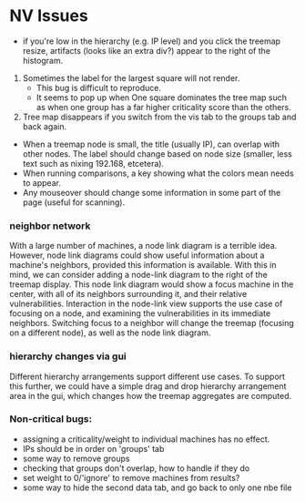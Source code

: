 NV Issues
==============

- if you're low in the hierarchy (e.g. IP level) and you click the treemap resize, artifacts (looks like an extra div?) appear to the right of the histogram. 

1. Sometimes the label for the largest square will not render.
    * This bug is difficult to reproduce.
    * It seems to pop up when One square dominates the tree map such as when one
    group has a far higher criticality score than the others.
2.  Tree map disappears if you switch from the vis tab to the groups tab and
    back again.

- When a treemap node is small, the title (usually IP), can overlap with other nodes. The label should change based on node size (smaller, less text such as nixing 192.168, etcetera).
- When running comparisons, a key showing what the colors mean needs to appear.
- Any mouseover should change some information in some part of the page (useful for scanning).

### neighbor network
With a large number of machines, a node link diagram is a terrible idea.
However, node link diagrams could show useful information about a machine's neighbors, provided this information is available.
With this in mind, we can consider adding a node-link diagram to the right of the treemap display.
This node link diagram would show a focus machine in the center, with all of its neighbors surrounding it, and their relative vulnerabilities.
Interaction in the node-link view supports the use case of focusing on a node, and examining the vulnerabilities in its immediate neighbors.
Switching focus to a neighbor will change the treemap (focusing on a different node), as well as the node link diagram.

### hierarchy changes via gui
Different hierarchy arrangements support different use cases.
To support this further, we could have a simple drag and drop hierarchy arrangement area in the gui, which changes how the treemap aggregates are computed.

### Non-critical bugs:

- assigning a criticality/weight to individual machines has no effect.
- IPs should be in order on 'groups' tab
- some way to remove groups
- checking that groups don't overlap, how to handle if they do
- set weight to 0/'ignore' to remove machines from results?
- some way to hide the second data tab, and go back to only one nbe file
